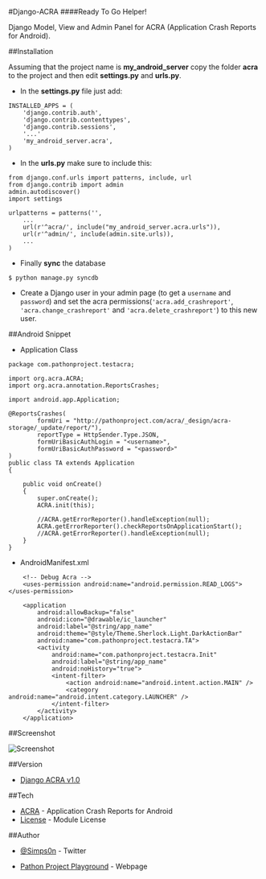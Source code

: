 #Django-ACRA
####Ready To Go Helper!

Django Model, View and Admin Panel for ACRA (Application Crash Reports for Android).


##Installation

Assuming that the project name is **my_android_server** copy the folder **acra** to the project and then edit **settings.py** and **urls.py**.



- In the **settings.py** file just add:

```
INSTALLED_APPS = (
    'django.contrib.auth',
	'django.contrib.contenttypes',
	'django.contrib.sessions',
    '...'
	'my_android_server.acra',
)
```

 - In the **urls.py** make sure to include this:

```
from django.conf.urls import patterns, include, url
from django.contrib import admin
admin.autodiscover()
import settings

urlpatterns = patterns('',
    ...
	url(r'^acra/', include("my_android_server.acra.urls")),
	url(r'^admin/', include(admin.site.urls)),
    ...
)
```

- Finally **sync** the database

```
$ python manage.py syncdb
```

- Create a Django user in your admin page (to get a `username` and `password`) and set the acra permissions(`'acra.add_crashreport'`, `'acra.change_crashreport'` and `'acra.delete_crashreport'`) to this new user.

##Android Snippet

- Application Class

```
package com.pathonproject.testacra;

import org.acra.ACRA;
import org.acra.annotation.ReportsCrashes;

import android.app.Application;

@ReportsCrashes(
        formUri = "http://pathonproject.com/acra/_design/acra-storage/_update/report/"),
        reportType = HttpSender.Type.JSON,
        formUriBasicAuthLogin = "<username>",
        formUriBasicAuthPassword = "<password>"
)
public class TA extends Application
{

	public void onCreate()
	{
	    super.onCreate();
	    ACRA.init(this);
	    
	    //ACRA.getErrorReporter().handleException(null);
	    ACRA.getErrorReporter().checkReportsOnApplicationStart();
	    //ACRA.getErrorReporter().handleException(null);
	}
}
```

- AndroidManifest.xml

``` 
    <!-- Debug Acra -->
    <uses-permission android:name="android.permission.READ_LOGS"></uses-permission>
    
    <application
        android:allowBackup="false"
        android:icon="@drawable/ic_launcher"
        android:label="@string/app_name"
        android:theme="@style/Theme.Sherlock.Light.DarkActionBar" 
        android:name="com.pathonproject.testacra.TA">
        <activity
            android:name="com.pathonproject.testacra.Init"
            android:label="@string/app_name"
            android:noHistory="true">
            <intent-filter>
                <action android:name="android.intent.action.MAIN" />
                <category android:name="android.intent.category.LAUNCHER" />
            </intent-filter>
        </activity>
    </application>
```

##Screenshot

![Screenshot](https://raw.github.com/Simpsonpt/django-acra/master/Screenshot.png)
 
##Version

* [Django ACRA v1.0]

##Tech

* [ACRA] - Application Crash Reports for Android
* [License] - Module License

##Author

* [@Simps0n] - Twitter
* [Pathon Project Playground] - Webpage

  [ACRA]: https://github.com/ACRA/acra   
  [License]: https://github.com/Simpsonpt/django-acra/blob/master/LICENSE    
  [Django ACRA v1.0]: https://github.com/Simpsonpt/django-acra/releases/tag/django-acra-1.0
  [@Simps0n]: https://twitter.com/simps0n
  [Pathon Project Playground]: http://www.pathonproject.com/
